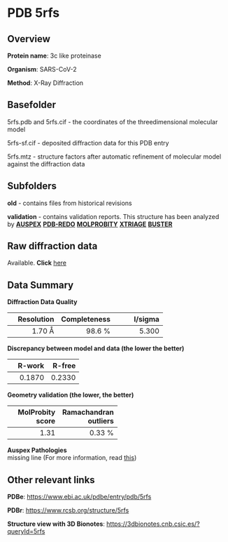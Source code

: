 # PDB 5rfs

## Overview

**Protein name**: 3c like proteinase

**Organism**: SARS-CoV-2

**Method**: X-Ray Diffraction

## Basefolder

5rfs.pdb and 5rfs.cif - the coordinates of the threedimensional molecular model

5rfs-sf.cif - deposited diffraction data for this PDB entry

5rfs.mtz - structure factors after automatic refinement of molecular model against the diffraction data

## Subfolders



**old** - contains files from historical revisions

**validation** - contains validation reports. This structure has been analyzed by [**AUSPEX**](https://github.com/thorn-lab/coronavirus_structural_task_force/tree/master/pdb/3c_like_proteinase/SARS-CoV-2/5rfs/validation/auspex) [**PDB-REDO**](https://github.com/thorn-lab/coronavirus_structural_task_force/tree/master/pdb/3c_like_proteinase/SARS-CoV-2/5rfs/validation/pdb-redo) [**MOLPROBITY**](https://github.com/thorn-lab/coronavirus_structural_task_force/tree/master/pdb/3c_like_proteinase/SARS-CoV-2/5rfs/validation/molprobity) [**XTRIAGE**](https://github.com/thorn-lab/coronavirus_structural_task_force/blob/master/pdb/3c_like_proteinase/SARS-CoV-2/5rfs/validation/Xtriage_output.log) [**BUSTER**](https://www.globalphasing.com/buster/wiki/index.cgi?Covid19Pdb5RFS) 



## Raw diffraction data

Available. **Click** [here](https://zenodo.org/record/3731514) 

## Data Summary
**Diffraction Data Quality**

|   | Resolution | Completeness| I/sigma |
|---|-------------:|----------------:|--------------:|
|   |1.70 Å|98.6  %|<img width=50/>5.300|

**Discrepancy between model and data (the lower the better)**

|   | **R-work**| **R-free**   
|---|-------------:|----------------:|           
||  0.1870|  0.2330|

**Geometry validation (the lower, the better)**

|   |**MolProbity<br>score**| **Ramachandran<br>outliers** 
|---|-------------:|----------------:|
||  1.31|  0.33 %|

**Auspex Pathologies**<br> missing line (For more information, read [this](https://github.com/thorn-lab/coronavirus_structural_task_force/blob/master/pdb/3c_like_proteinase/SARS-CoV-2/5rfs/validation/auspex/5rfs_auspex_comments.txt))

 



## Other relevant links 
**PDBe**:  https://www.ebi.ac.uk/pdbe/entry/pdb/5rfs
 
**PDBr**: https://www.rcsb.org/structure/5rfs 

**Structure view with 3D Bionotes**: https://3dbionotes.cnb.csic.es/?queryId=5rfs

